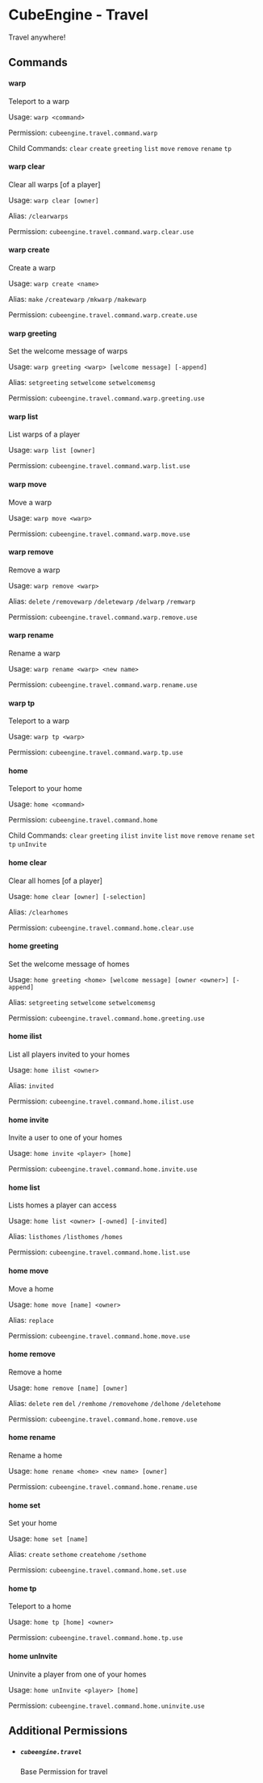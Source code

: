 # CubeEngine - Travel

Travel anywhere!

## Commands

#### warp

Teleport to a warp

Usage: `warp <command>`

Permission: `cubeengine.travel.command.warp`

Child Commands:
`clear`
`create`
`greeting`
`list`
`move`
`remove`
`rename`
`tp`

#### warp clear

Clear all warps [of a player]

Usage: `warp clear [owner]`

Alias:
`/clearwarps`

Permission: `cubeengine.travel.command.warp.clear.use`

#### warp create

Create a warp

Usage: `warp create <name>`

Alias:
`make`
`/createwarp`
`/mkwarp`
`/makewarp`

Permission: `cubeengine.travel.command.warp.create.use`

#### warp greeting

Set the welcome message of warps

Usage: `warp greeting <warp> [welcome message] [-append]`

Alias:
`setgreeting`
`setwelcome`
`setwelcomemsg`

Permission: `cubeengine.travel.command.warp.greeting.use`

#### warp list

List warps of a player

Usage: `warp list [owner]`

Permission: `cubeengine.travel.command.warp.list.use`

#### warp move

Move a warp

Usage: `warp move <warp>`

Permission: `cubeengine.travel.command.warp.move.use`

#### warp remove

Remove a warp

Usage: `warp remove <warp>`

Alias:
`delete`
`/removewarp`
`/deletewarp`
`/delwarp`
`/remwarp`

Permission: `cubeengine.travel.command.warp.remove.use`

#### warp rename

Rename a warp

Usage: `warp rename <warp> <new name>`

Permission: `cubeengine.travel.command.warp.rename.use`

#### warp tp

Teleport to a warp

Usage: `warp tp <warp>`

Permission: `cubeengine.travel.command.warp.tp.use`

#### home

Teleport to your home

Usage: `home <command>`

Permission: `cubeengine.travel.command.home`

Child Commands:
`clear`
`greeting`
`ilist`
`invite`
`list`
`move`
`remove`
`rename`
`set`
`tp`
`unInvite`

#### home clear

Clear all homes [of a player]

Usage: `home clear [owner] [-selection]`

Alias:
`/clearhomes`

Permission: `cubeengine.travel.command.home.clear.use`

#### home greeting

Set the welcome message of homes

Usage: `home greeting <home> [welcome message] [owner <owner>] [-append]`

Alias:
`setgreeting`
`setwelcome`
`setwelcomemsg`

Permission: `cubeengine.travel.command.home.greeting.use`

#### home ilist

List all players invited to your homes

Usage: `home ilist <owner>`

Alias:
`invited`

Permission: `cubeengine.travel.command.home.ilist.use`

#### home invite

Invite a user to one of your homes

Usage: `home invite <player> [home]`

Permission: `cubeengine.travel.command.home.invite.use`

#### home list

Lists homes a player can access

Usage: `home list <owner> [-owned] [-invited]`

Alias:
`listhomes`
`/listhomes`
`/homes`

Permission: `cubeengine.travel.command.home.list.use`

#### home move

Move a home

Usage: `home move [name] <owner>`

Alias:
`replace`

Permission: `cubeengine.travel.command.home.move.use`

#### home remove

Remove a home

Usage: `home remove [name] [owner]`

Alias:
`delete`
`rem`
`del`
`/remhome`
`/removehome`
`/delhome`
`/deletehome`

Permission: `cubeengine.travel.command.home.remove.use`

#### home rename

Rename a home

Usage: `home rename <home> <new name> [owner]`

Permission: `cubeengine.travel.command.home.rename.use`

#### home set

Set your home

Usage: `home set [name]`

Alias:
`create`
`sethome`
`createhome`
`/sethome`

Permission: `cubeengine.travel.command.home.set.use`

#### home tp

Teleport to a home

Usage: `home tp [home] <owner>`

Permission: `cubeengine.travel.command.home.tp.use`

#### home unInvite

Uninvite a player from one of your homes

Usage: `home unInvite <player> [home]`

Permission: `cubeengine.travel.command.home.uninvite.use`

## Additional Permissions

 - ##### `cubeengine.travel`
   Base Permission for travel

